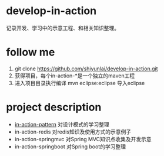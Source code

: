 # develop-in-action
记录开发、学习中的示意工程、和相关知识整理。

# follow me

  1. git clone https://github.com/shiyunlai/develop-in-action.git
  1. 获得项目，每个in-action-*是一个独立的maven工程
  1. 进入项目目录执行编译
        mvn eclipse:eclipse
        导入eclipse

# project description

* [in-action-pattern](./in-action-pattern/README.MD)  对设计模式的学习整理
* in-action-redis  对redis知识及使用方式的示意例子
* in-action-springmvc 对Spring MVC知识点收集及开发示意
* in-action-springboot 对Spring boot的学习整理
